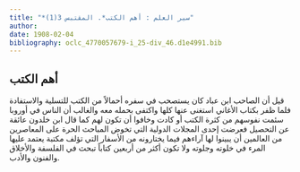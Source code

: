 ```yaml
---
title: "*سير العلم : أهم الكتب*. المقتبس 3(1)"
author: 
date: 1908-02-04
bibliography: oclc_4770057679-i_25-div_46.d1e4991.bib
---
```




##  أهم الكتب 


 قيل أن الصاحب ابن عباد كان يستصحب في سفره أحمالاً من الكتب للتسلية والاستفادة   فلما ظفر بكتاب الأغاني استغنى عنها كلها واكتفى بحمله معه والغالب أن الناس في أوروبا   سئمت نفوسهم من كثرة الكتب أو كادت وخافوا أن تكون لهم كما قال ابن خلدون عائقة عن التحصيل فعرضت  إحدى  المجلات الدولية التي تخوض المباحث الحرة على المعاصرين من العالمين أن يبينوا لها آراءهم فيما يختارونه من الأسفار التي تؤلف مكتبة يعتمد عليها المرء في خلوته وجلوته ولا تكون أكثر من  أربعين  كتاباً تبحث في الفلسفة والأخلاق والفنون والأدب. 
